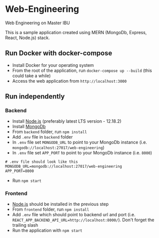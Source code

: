 # Web-Engineering

Web Engineering on Master IBU

This is a sample application created using MERN (MongoDb, Express, React, Node.js) stack.

## Run Docker with docker-compose

- Install Docker for your operating system
- From the root of the application, run `docker-compose up --build` (this could take a while)
- Access the web application from `http://localhost:3000`

## Run independently

### Backend

- Install [Node.js](https://nodejs.org/en/) (preferably latest LTS version - 12.18.2)
- Install [MongoDb](https://www.mongodb.com/try/download/community)
- From `backend` folder, run `npm install`
- Add `.env` file in `backend` folder
- In `.env` file set `MONGODB_URL` to point to your MongoDb instance (i.e. `mongodb://localhost:27017/web-engineering`)
- In `.env` file set `APP_PORT` to point to your MongoDb instance (i.e. `8000`)

```txt
# .env file should look like this
MONGODB_URL=mongodb://localhost:27017/web-engineering
APP_PORT=8000
```

- Run `npm start`

### Frontend

- [Node.js](https://nodejs.org/en/) should be installed in the previous step
- From `frontend` folder, run `npm install`
- Add `.env` file which should point to backend url and port (i.e. `REACT_APP_BACKEND_API_URL=http://localhost:8000/`). Don't forget the trailing slash
- Run the application with `npm start`
